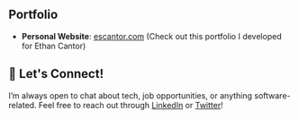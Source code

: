 ## Portfolio
- **Personal Website**: [escantor.com](https://escantor.com) (Check out this portfolio I developed for Ethan Cantor)

## 💬 Let's Connect!
I’m always open to chat about tech, job opportunities, or anything software-related. Feel free to reach out through [LinkedIn](https://www.linkedin.com/in/ethan-cantor99/) or [Twitter](https://x.com/seeescape)!

